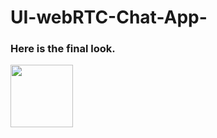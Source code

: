 # UI-webRTC-Chat-App-

### Here is the final look.

<img src="https://upload.wikimedia.org/wikipedia/en/thumb/6/6b/Hello_Web_Series_%28Wordmark%29_Logo.png/1200px-Hello_Web_Series_%28Wordmark%29_Logo.png" width="100px" height="100px">
